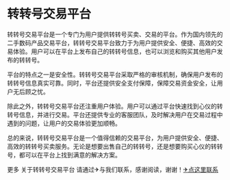 # 转转号交易平台

转转号交易平台是一个专门为用户提供转转号买卖、交易的平台。作为国内领先的二手数码产品交易平台，转转号交易平台致力于为用户提供安全、便捷、高效的交易体验。用户可以在平台上发布自己的转转号信息，也可以浏览和购买其他用户发布的转转号。

平台的特点之一是安全性。转转号交易平台采取严格的审核机制，确保用户发布的转转号信息真实可靠。同时，平台还提供安全支付保障，保障交易资金安全，让用户无后顾之忧。

除此之外，转转号交易平台还注重用户体验。用户可以通过平台快速找到心仪的转转号信息，并进行交易。平台还提供专业的客服团队，及时解决用户在交易过程中遇到的问题，让用户的交易体验更加顺畅。

总的来说，转转号交易平台是一个值得信赖的交易平台，为用户提供安全、便捷、高效的转转号买卖服务。无论是想要出售自己的转转号，还是想要购买心仪的转转号，都可以在平台上找到满意的解决方案。

更多 关于转转号交易平台 请通过✈与我们联系，感谢阅读，谢谢！[✈点这里联系](https://ads.k02.cc)